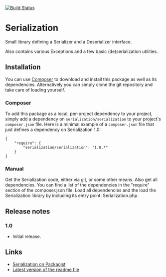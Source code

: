 [![Build Status](https://secure.travis-ci.org/wikimedia/mediawiki-extensions-Serialization.png?branch=master)](http://travis-ci.org/wikimedia/mediawiki-extensions-Serialization)

# Serialization

Small library defining a Serializer and a Deserializer interface.

Also contains various Exceptions and a few basic (de)serialization utilities.

## Installation

You can use [Composer](http://getcomposer.org/) to download and install
this package as well as its dependencies. Alternatively you can simply clone
the git repository and take care of loading yourself.

### Composer

To add this package as a local, per-project dependency to your project, simply add a
dependency on `serialization/serialization` to your project's `composer.json` file.
Here is a minimal example of a `composer.json` file that just defines a dependency on
Serialization 1.0:

    {
        "require": {
            "serialization/serialization": "1.0.*"
        }
    }

### Manual

Get the Serialization code, either via git, or some other means. Also get all dependencies.
You can find a list of the dependencies in the "require" section of the composer.json file.
Load all dependencies and the load the Serialization library by including its entry point:
Serialization.php.

## Release notes

### 1.0

* Initial release.

## Links

* [Serialization on Packagist](https://packagist.org/packages/serialization/serialization)
* [Latest version of the readme file](https://github.com/wikimedia/mediawiki-extensions-Serialization/blob/master/README.md)
